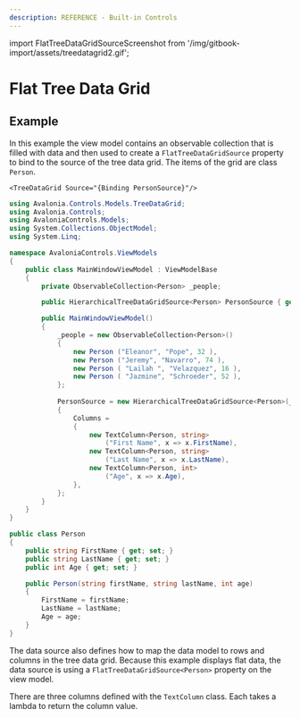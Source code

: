 ```yaml
---
description: REFERENCE - Built-in Controls
---
```


import FlatTreeDataGridSourceScreenshot from '/img/gitbook-import/assets/treedatagrid2.gif';

# Flat Tree Data Grid

## Example

In this example the view model contains an observable collection that is filled with data and then used to create a `FlatTreeDataGridSource` property to bind to the source of the tree data grid. The items of the grid are class `Person`.

```
<TreeDataGrid Source="{Binding PersonSource}"/>
```

```csharp title='C# View Model'
using Avalonia.Controls.Models.TreeDataGrid;
using Avalonia.Controls;
using AvaloniaControls.Models;
using System.Collections.ObjectModel;
using System.Linq;

namespace AvaloniaControls.ViewModels
{
    public class MainWindowViewModel : ViewModelBase
    {
        private ObservableCollection<Person> _people;

        public HierarchicalTreeDataGridSource<Person> PersonSource { get; }

        public MainWindowViewModel()
        {
            _people = new ObservableCollection<Person>()
            {
                new Person ("Eleanor", "Pope", 32 ),
                new Person ("Jeremy", "Navarro", 74 ),
                new Person ( "Lailah ", "Velazquez", 16 ),
                new Person ( "Jazmine", "Schroeder", 52 ),
            };
                          
            PersonSource = new HierarchicalTreeDataGridSource<Person>(_people)
            {
                Columns =
                {
                    new TextColumn<Person, string>
                        ("First Name", x => x.FirstName),
                    new TextColumn<Person, string>
                        ("Last Name", x => x.LastName),
                    new TextColumn<Person, int>
                        ("Age", x => x.Age),
                },
            };
        }
    }
}

```

```csharp title='C# Item Class'
public class Person
{
    public string FirstName { get; set; }
    public string LastName { get; set; }
    public int Age { get; set; }

    public Person(string firstName, string lastName, int age)
    {
        FirstName = firstName;
        LastName = lastName;
        Age = age;
    }
}
```

The data source also defines how to map the data model to rows and columns in the tree data grid. Because this example displays flat data, the data source is using a `FlatTreeDataGridSource<Person>` property on the view model.

There are three columns defined with the `TextColumn` class. Each takes a lambda to return the column value.

<img src={FlatTreeDataGridSourceScreenshot} alt=""/>
